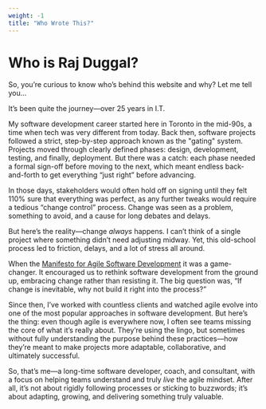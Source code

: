 ```yaml
---
weight: -1
title: "Who Wrote This?"
---
```


# Who is Raj Duggal?




So, you’re curious to know who’s behind this website and why? Let me tell you…

It’s been quite the journey—over 25 years in I.T.

My software development career started here in Toronto in the mid-90s, a time when tech was very different from today. Back then, software projects followed a strict, step-by-step approach known as the "gating" system. Projects moved through clearly defined phases: design, development, testing, and finally, deployment. But there was a catch: each phase needed a formal sign-off before moving to the next, which meant endless back-and-forth to get everything “just right” before advancing.

In those days, stakeholders would often hold off on signing until they felt 110% sure that everything was perfect, as any further tweaks would require a tedious “change control” process. Change was seen as a problem, something to avoid, and a cause for long debates and delays.

But here’s the reality—change *always* happens. I can’t think of a single project where something didn’t need adjusting midway. Yet, this old-school process led to friction, delays, and a lot of stress all around.

When the [Manifesto for Agile Software Development](https://agilemanifesto.org/) it was a game-changer. It encouraged us to rethink software development from the ground up, embracing change rather than resisting it. The big question was, “If change is inevitable, why not build it right into the process?”

Since then, I’ve worked with countless clients and watched agile evolve into one of the most popular approaches in software development. But here’s the thing: even though agile is everywhere now, I often see teams missing the core of what it’s really about. They’re using the lingo, but sometimes without fully understanding the purpose behind these practices—how they’re meant to make projects more adaptable, collaborative, and ultimately successful.

So, that’s me—a long-time software developer, coach, and consultant, with a focus on helping teams understand and truly *live* the agile mindset. After all, it’s not about rigidly following processes or sticking to buzzwords; it’s about adapting, growing, and delivering something truly valuable.


